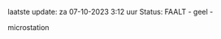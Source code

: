 laatste update: 
za 07-10-2023  3:12   uur 
Status: FAALT - geel - 
<div class="service Y">microstation</div>